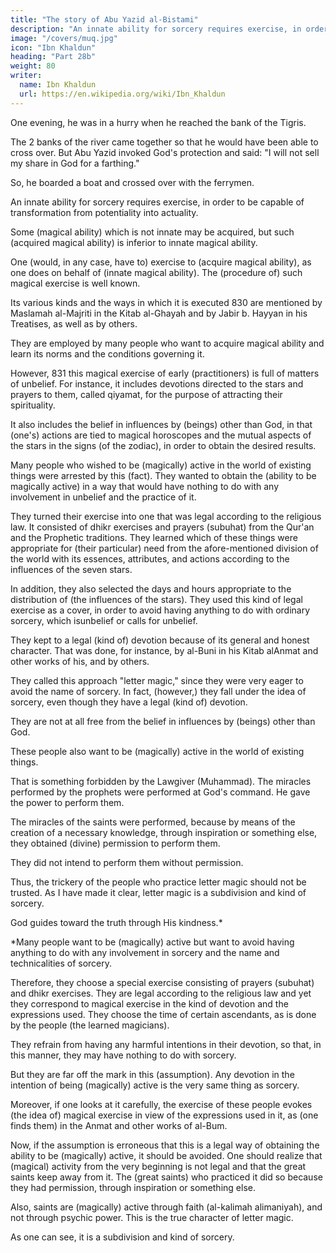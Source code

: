 ```yaml
---
title: "The story of Abu Yazid al-Bistami"
description: "An innate ability for sorcery requires exercise, in order to be capable of transformation from potentiality into actuality"
image: "/covers/muq.jpg"
icon: "Ibn Khaldun"
heading: "Part 28b"
weight: 80
writer:
  name: Ibn Khaldun
  url: https://en.wikipedia.org/wiki/Ibn_Khaldun
---
```




One evening, he was in a hurry when he reached the bank of the Tigris. <!-- 829 --> 

The 2 banks of the river came together so that he would have been able to cross over. But Abu Yazid invoked God's protection and said: "I will not sell my share in God for a farthing<!-- (adnaq) -->." 

So, he boarded a boat and crossed over with the ferrymen.



An innate ability for sorcery requires exercise, in order to be capable of transformation from potentiality into actuality. 

Some (magical ability) which is not innate may be acquired, but such (acquired magical ability) is inferior to innate magical ability. 

One (would, in any case, have to) exercise to (acquire magical ability), as one does on behalf of (innate magical ability). The (procedure of) such magical exercise is well known. 

Its various kinds and the ways in which it is executed 830 are mentioned by Maslamah al-Majriti in the Kitab al-Ghayah and by
Jabir b. Hayyan in his Treatises, as well as by others. 

They are employed by many people who want to acquire magical ability and learn its norms and the conditions governing it.

However, 831 this magical exercise of early (practitioners) is full of matters of unbelief. For instance, it includes devotions directed to the stars and prayers to them, called qiyamat, <!-- 832 --> for the purpose of attracting their spirituality. 

It also includes the belief in influences by (beings) other than God, in that (one's) actions are tied to magical horoscopes and the mutual aspects of the stars in the signs (of the zodiac), in order to obtain the desired results.

Many people who wished to be (magically) active in the world of existing things were arrested by this (fact). They wanted to obtain the (ability to be magically active) in a way that would have nothing to do with any involvement in
unbelief and the practice of it. 

They turned their exercise into one that was legal according to the religious law. It consisted of dhikr exercises and prayers (subuhat) from the Qur'an and the Prophetic traditions. They learned which of these things were appropriate for (their particular) need from the afore-mentioned division of the world with its essences, attributes, and actions according to the influences of the
seven stars. 

In addition, they also selected the days and hours appropriate to the distribution of (the influences of the stars). They used this kind of legal exercise as a cover, in order to avoid having anything to do with ordinary sorcery, which isunbelief or calls for unbelief. 

They kept to a legal (kind of) devotion because of its general and honest character. That was done, for instance, by al-Buni in his Kitab alAnmat and other works of his, and by others. 


They called this approach "letter magic," since they were very eager to avoid the name of sorcery. In fact, (however,) they fall under the idea of sorcery, even though they have a legal (kind of) devotion.

They are not at all free from the belief in influences by (beings) other than God.

These people also want to be (magically) active in the world of existing things. 

That is something forbidden by the Lawgiver (Muhammad). The miracles performed by the prophets were performed at God's command. He gave the power to perform them. 

The miracles of the saints were performed, because by means of the creation <!-- 833 --> of a necessary knowledge, through inspiration or something else, they obtained (divine) permission to perform them. 

They did not intend to perform them without permission.

Thus, the trickery of the people who practice letter magic should not be trusted. As I have made it clear, letter magic is a subdivision and kind of sorcery.

God guides toward the truth through His kindness.*

*Many people want to be (magically) active but want to avoid having anything to do with any involvement in sorcery and the name and technicalities of sorcery. 


Therefore, they choose a special exercise consisting of prayers (subuhat)
and dhikr exercises. They are legal according to the religious law and yet they
correspond to magical exercise in the kind of devotion and the expressions used.
They choose the time of certain ascendants, as is done by the people (the learned
magicians). 

They refrain from having any harmful intentions in their devotion, so that, in this manner, they may have nothing to do with sorcery. 

But they are far off the mark in this (assumption). Any devotion in the intention of being (magically) active is the very same thing as sorcery. 

Moreover, if one looks at it carefully, the
exercise of these people evokes (the idea of) magical exercise in view of the expressions used in it, as (one finds them) in the Anmat and other works of al-Bum.

Now, if the assumption is erroneous that this is a legal way of obtaining the
ability to be (magically) active, it should be avoided. One should realize that
(magical) activity from the very beginning is not legal and that the great saints keep
away from it. The (great saints) who practiced it did so because they had
permission, through inspiration or something else. 

Also, saints are (magically) active through faith (al-kalimah alimaniyah), and not through psychic power.
This is the true character of letter magic. 

As one can see, it is a subdivision and kind of sorcery.
<!-- God guides toward the truth through His kindness. -->


